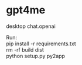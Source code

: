 # gpt4me
desktop chat.openai

Run:
<br> pip install -r requirements.txt
<br> rm -rf build dist
<br> python setup.py py2app
